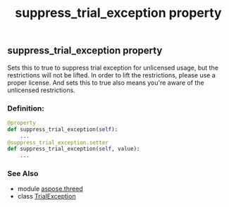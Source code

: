 ﻿---
title: suppress_trial_exception property
second_title: Aspose.3D for Python via .NET API References
description: 
type: docs
weight: 30
url: /python-net/aspose.threed/trialexception/suppress_trial_exception/
is_root: false
---

## suppress_trial_exception property


Sets this to true to suppress trial exception for unlicensed usage, but the restrictions will not be lifted.
In order to lift the restrictions, please use a proper license.
And sets this to true also means you're aware of the unlicensed restrictions.
### Definition:
```python
@property
def suppress_trial_exception(self):
    ...
@suppress_trial_exception.setter
def suppress_trial_exception(self, value):
    ...
```

### See Also
* module [aspose.threed](../../)
* class [TrialException](/3d/python-net/aspose.threed/trialexception)
